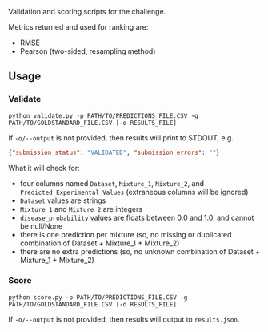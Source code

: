 Validation and scoring scripts for the challenge.

Metrics returned and used for ranking are:

- RMSE
- Pearson (two-sided, resampling method)

## Usage

### Validate

```text
python validate.py -p PATH/TO/PREDICTIONS_FILE.CSV -g PATH/TO/GOLDSTANDARD_FILE.CSV [-o RESULTS_FILE]
```
If `-o/--output` is not provided, then results will print to STDOUT, e.g.

```json
{"submission_status": "VALIDATED", "submission_errors": ""}
```

What it will check for:

- four columns named `Dataset`, `Mixture_1`, `Mixture_2`, and `Predicted_Experimental_Values` (extraneous columns will be ignored)
- `Dataset` values are strings
- `Mixture_1` and `Mixture_2` are integers
- `disease_probability` values are floats between 0.0 and 1.0, and cannot be null/None
- there is one prediction per mixture (so, no missing or duplicated combination of Dataset + Mixture_1 + Mixture_2)
- there are no extra predictions (so, no unknown combination of Dataset + Mixture_1 + Mixture_2)

### Score

```text
python score.py -p PATH/TO/PREDICTIONS_FILE.CSV -g PATH/TO/GOLDSTANDARD_FILE.CSV [-o RESULTS_FILE]
```

If `-o/--output` is not provided, then results will output to `results.json`.
